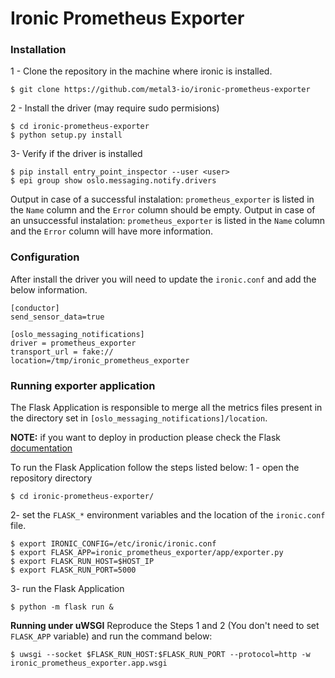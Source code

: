 # Ironic Prometheus Exporter #


### Installation ###

1 - Clone the repository in the machine where ironic is installed.
```
$ git clone https://github.com/metal3-io/ironic-prometheus-exporter
```
2 - Install the driver (may require sudo permisions)
```
$ cd ironic-prometheus-exporter
$ python setup.py install
```
3- Verify if the driver is installed
```
$ pip install entry_point_inspector --user <user>
$ epi group show oslo.messaging.notify.drivers

```
Output in case of a successful instalation:
`prometheus_exporter` is listed in the `Name` column and the `Error` column should be empty.
Output in case of an unsuccessful instalation:
`prometheus_exporter` is listed in the `Name` column and the `Error` column will have more information.


### Configuration ###

After install the driver you will need to update the `ironic.conf` and add the below information.

```
[conductor]
send_sensor_data=true

[oslo_messaging_notifications]
driver = prometheus_exporter
transport_url = fake://
location=/tmp/ironic_prometheus_exporter
```


### Running exporter application ###

The Flask Application is responsible to merge all the metrics files present in the directory
set in `[oslo_messaging_notifications]/location`.

**NOTE:** if you want to deploy in production please check the Flask [documentation](http://flask.pocoo.org/docs/dev/deploying/)

To run the Flask Application follow the steps listed below:
1 - open the repository directory
```
$ cd ironic-prometheus-exporter/
```
2- set the `FLASK_*` environment variables and the location of the `ironic.conf` file.
```
$ export IRONIC_CONFIG=/etc/ironic/ironic.conf
$ export FLASK_APP=ironic_prometheus_exporter/app/exporter.py
$ export FLASK_RUN_HOST=$HOST_IP
$ export FLASK_RUN_PORT=5000
```
3- run the Flask Application
```
$ python -m flask run &
```

**Running under uWSGI**
Reproduce the Steps 1 and 2 (You don't need to set `FLASK_APP` variable) and run the command below:
```
$ uwsgi --socket $FLASK_RUN_HOST:$FLASK_RUN_PORT --protocol=http -w ironic_prometheus_exporter.app.wsgi

```
